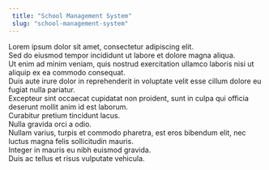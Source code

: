```yaml
---
 title: "School Management System"
 slug: "school-management-system"
---
```


Lorem ipsum dolor sit amet, consectetur adipiscing elit.  
Sed do eiusmod tempor incididunt ut labore et dolore magna aliqua.  
Ut enim ad minim veniam, quis nostrud exercitation ullamco laboris nisi ut aliquip ex ea commodo consequat.  
Duis aute irure dolor in reprehenderit in voluptate velit esse cillum dolore eu fugiat nulla pariatur.  
Excepteur sint occaecat cupidatat non proident, sunt in culpa qui officia deserunt mollit anim id est laborum.  
Curabitur pretium tincidunt lacus.  
Nulla gravida orci a odio.  
Nullam varius, turpis et commodo pharetra, est eros bibendum elit, nec luctus magna felis sollicitudin mauris.  
Integer in mauris eu nibh euismod gravida.  
Duis ac tellus et risus vulputate vehicula.
